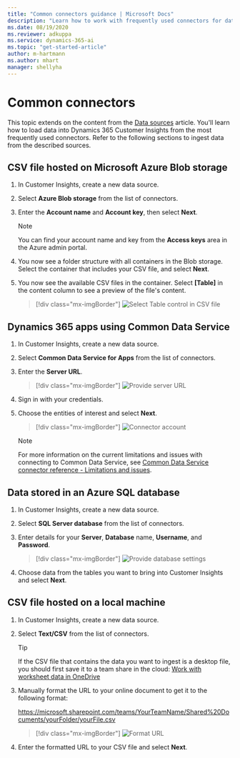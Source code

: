 ```yaml
---
title: "Common connectors guidance | Microsoft Docs"
description: "Learn how to work with frequently used connectors for data sources in Dynamics 365 Customer Insights."
ms.date: 08/19/2020
ms.reviewer: adkuppa
ms.service: dynamics-365-ai
ms.topic: "get-started-article"
author: m-hartmann
ms.author: mhart
manager: shellyha
---
```


# Common connectors

This topic extends on the content from the [Data sources](data-sources.md) article. You'll learn how to load data into Dynamics 365 Customer Insights from the most frequently used connectors. Refer to the following sections to ingest data from the described sources.

## CSV file hosted on Microsoft Azure Blob storage

1. In Customer Insights, create a new data source.

2. Select **Azure Blob storage** from the list of connectors.

3. Enter the **Account name** and **Account key**, then select **Next**.

   > [!NOTE]
   > You can find your account name and key from the **Access keys** area in the Azure admin portal.

4. You now see a folder structure with all containers in the Blob storage. Select the container that includes your CSV file, and select **Next**.

5. You now see the available CSV files in the container. Select **[Table]** in the content column to see a preview of the file's content.

   > [!div class="mx-imgBorder"]
   > ![Select Table control in CSV file](media/connector-azure-blobs-preview.png)

## Dynamics 365 apps using Common Data Service

1. In Customer Insights, create a new data source.

2. Select **Common Data Service for Apps** from the list of connectors.

3. Enter the **Server URL**.

   > [!div class="mx-imgBorder"]
   > ![Provide server URL](media/connector-provide-server-url.png "Provide server URL")

4. Sign in with your credentials.

4. Choose the entities of interest and select **Next**.

   > [!div class="mx-imgBorder"]
   > ![Connector account](media/connector-account.png "Connector account")
   
   > [!NOTE]
   > For more information on the current limitations and issues with connecting to Common Data Service, see [Common Data Service connector reference - Limitations and issues](https://docs.microsoft.com/power-query/connectors/commondataservice#limitations-and-issues).

## Data stored in an Azure SQL database

1. In Customer Insights, create a new data source.

2. Select **SQL Server database** from the list of connectors.

3. Enter details for your **Server**, **Database** name, **Username**, and **Password**.

   > [!div class="mx-imgBorder"]
   > ![Provide database settings](media/connector-provide-database-settings.png "Provide database settings")

4. Choose data from the tables you want to bring into Customer Insights and select **Next**.

## CSV file hosted on a local machine

1. In Customer Insights, create a new data source.

2. Select **Text/CSV** from the list of connectors.

   > [!TIP]
   > If the CSV file that contains the data you want to ingest is a desktop file, you should first save it to a team share in the cloud: [Work with worksheet data in OneDrive](https://support.office.com/article/Work-with-worksheet-data-in-OneDrive-C051A205-1C06-4FEB-94D8-793B0126B53A)

3. Manually format the URL to your online document to get it to the following format:

   https://microsoft.sharepoint.com/teams/YourTeamName/Shared%20Documents/yourFolder/yourFile.csv

   > [!div class="mx-imgBorder"]
   > ![Format URL](media/connector-format-url1.png "Format URL")

4. Enter the formatted URL to your CSV file and select **Next**.
